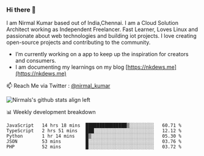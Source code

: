 ### Hi there 👋

 I am Nirmal Kumar based out of India,Chennai. I am a Cloud Solution Architect working as Independent Freelancer. Fast Learner, Loves Linux and passionate about web technologies and building iot projects. I love creating open-source projects and contributing to the community.

- I’m currently working on a app to keep up the inspiration for creators and consumers.
- I am documenting my learnings on my blog [https://nkdews.me](https://nkdews.me)

📫 Reach Me via  Twitter : [@nirmal_kumar](https://twitter.com/nirmal_kumar)

![Nirmals's github stats align left](https://github-readme-stats.vercel.app/api?username=nk-gears&show_icons=true)


📊 Weekly development breakdown

<!--START_SECTION:waka-->
```text
JavaScript   14 hrs 18 mins  ███████████████▒░░░░░░░░░   60.71 % 
TypeScript   2 hrs 51 mins   ███░░░░░░░░░░░░░░░░░░░░░░   12.12 % 
Python       1 hr 14 mins    █▒░░░░░░░░░░░░░░░░░░░░░░░   05.30 % 
JSON         53 mins         █░░░░░░░░░░░░░░░░░░░░░░░░   03.76 % 
PHP          52 mins         █░░░░░░░░░░░░░░░░░░░░░░░░   03.72 % 
```
<!--END_SECTION:waka-->


